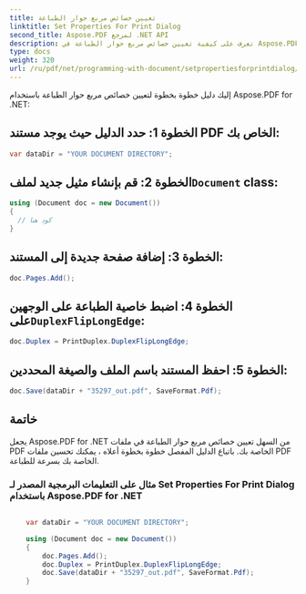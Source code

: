 ```yaml
---
title: تعيين خصائص مربع حوار الطباعة
linktitle: Set Properties For Print Dialog
second_title: Aspose.PDF لمرجع .NET API
description: تعرف على كيفية تعيين خصائص مربع حوار الطباعة في Aspose.PDF for .NET باستخدام دليل خطوة بخطوة.
type: docs
weight: 320
url: /ru/pdf/net/programming-with-document/setpropertiesforprintdialog/
---
```

إليك دليل خطوة بخطوة لتعيين خصائص مربع حوار الطباعة باستخدام Aspose.PDF for .NET:


## الخطوة 1: حدد الدليل حيث يوجد مستند PDF الخاص بك:

```csharp
var dataDir = "YOUR DOCUMENT DIRECTORY";
```
   
##  الخطوة 2: قم بإنشاء مثيل جديد لملف`Document` class:

```csharp
using (Document doc = new Document())
{
  // كود هنا
}
```
   
## الخطوة 3: إضافة صفحة جديدة إلى المستند:

```csharp
doc.Pages.Add();
```
   
##  الخطوة 4: اضبط خاصية الطباعة على الوجهين على`DuplexFlipLongEdge`:

```csharp
doc.Duplex = PrintDuplex.DuplexFlipLongEdge;
```
   
## الخطوة 5: احفظ المستند باسم الملف والصيغة المحددين:

```csharp
doc.Save(dataDir + "35297_out.pdf", SaveFormat.Pdf);
```

## خاتمة

يجعل Aspose.PDF for .NET من السهل تعيين خصائص مربع حوار الطباعة في ملفات PDF الخاصة بك. باتباع الدليل المفصل خطوة بخطوة أعلاه ، يمكنك تحسين ملفات PDF الخاصة بك بسرعة للطباعة.

### مثال على التعليمات البرمجية المصدر لـ Set Properties For Print Dialog باستخدام Aspose.PDF for .NET

```csharp

	var dataDir = "YOUR DOCUMENT DIRECTORY";

	using (Document doc = new Document())
	{
		doc.Pages.Add();
		doc.Duplex = PrintDuplex.DuplexFlipLongEdge;
		doc.Save(dataDir + "35297_out.pdf", SaveFormat.Pdf);
	}

```
